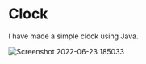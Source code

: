 # Clock

I have made a simple clock using Java.

![Screenshot 2022-06-23 185033](https://user-images.githubusercontent.com/59861081/175309155-7618ca04-fc2f-4915-b959-6e7d84d2aadb.png)
